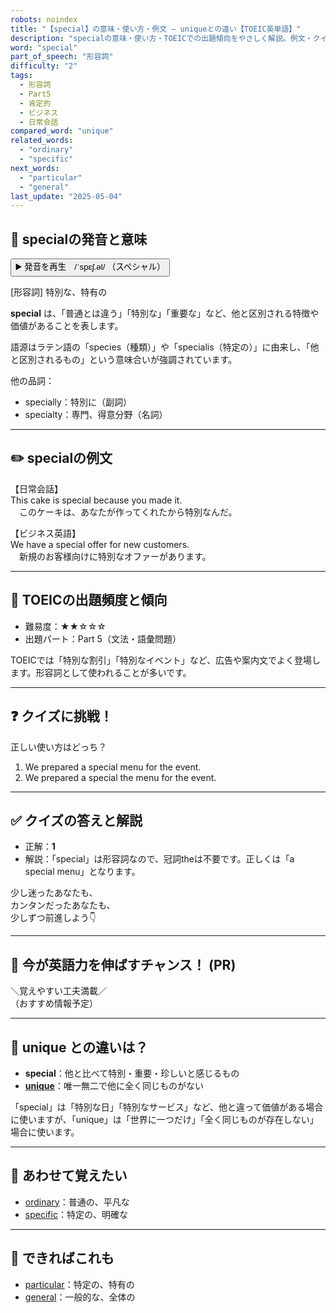 ```yaml
---
robots: noindex
title: "【special】の意味・使い方・例文 ― uniqueとの違い【TOEIC英単語】"
description: "specialの意味・使い方・TOEICでの出題傾向をやさしく解説。例文・クイズ付きでuniqueとの違いもわかりやすく学べます。"
word: "special"
part_of_speech: "形容詞"
difficulty: "2"
tags:
  - 形容詞
  - Part5
  - 肯定的
  - ビジネス
  - 日常会話
compared_word: "unique"
related_words:
  - "ordinary"
  - "specific"
next_words:
  - "particular"
  - "general"
last_update: "2025-05-04"
---
```


## 🔰 specialの発音と意味

<button class="play-audio" onclick="playTTS('special')">
  <span class="play-audio-main">
    ▶️ 発音を再生　/ˈspɛʃ.əl/
  </span>
  <span class="play-audio-sub">
    （スペシャル）
  </span>
</button>

[形容詞] 特別な、特有の

**special** は、「普通とは違う」「特別な」「重要な」など、他と区別される特徴や価値があることを表します。

語源はラテン語の「species（種類）」や「specialis（特定の）」に由来し、「他と区別されるもの」という意味合いが強調されています。

他の品詞：  
- specially：特別に（副詞）
- specialty：専門、得意分野（名詞）

---

## ✏️ specialの例文

【日常会話】  
This cake is special because you made it.  
　このケーキは、あなたが作ってくれたから特別なんだ。

【ビジネス英語】  
We have a special offer for new customers.  
　新規のお客様向けに特別なオファーがあります。

---

## 🎯 TOEICの出題頻度と傾向

- 難易度：★★☆☆☆
- 出題パート：Part 5（文法・語彙問題）

TOEICでは「特別な割引」「特別なイベント」など、広告や案内文でよく登場します。形容詞として使われることが多いです。

---

## ❓ クイズに挑戦！

正しい使い方はどっち？

1. We prepared a special menu for the event.  
2. We prepared a special the menu for the event.

---

## ✅ クイズの答えと解説

- 正解：**1**
- 解説：「special」は形容詞なので、冠詞theは不要です。正しくは「a special menu」となります。

少し迷ったあなたも、  
カンタンだったあなたも、  
少しずつ前進しよう👇️

---

## 🚀 今が英語力を伸ばすチャンス！ (PR)

<div class="info-center">
＼覚えやすい工夫満載／<br>  
（おすすめ情報予定）
</div>

---

## 🤔  unique との違いは？

- **special**：他と比べて特別・重要・珍しいと感じるもの
- **[unique](/word/unique)**：唯一無二で他に全く同じものがない

「special」は「特別な日」「特別なサービス」など、他と違って価値がある場合に使いますが、「unique」は「世界に一つだけ」「全く同じものが存在しない」場合に使います。

---

## 🧩 あわせて覚えたい

- [ordinary](/word/ordinary)：普通の、平凡な
- [specific](/word/specific)：特定の、明確な

---

## 📖 できればこれも

- [particular](/word/particular)：特定の、特有の
- [general](/word/general)：一般的な、全体の

<!-- cvid: aid05_bid29 -->

